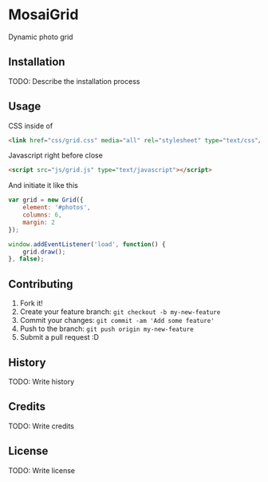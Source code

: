 # MosaiGrid

Dynamic photo grid

## Installation

TODO: Describe the installation process

## Usage

CSS inside of <head>
```html
<link href="css/grid.css" media="all" rel="stylesheet" type="text/css"/>
```
Javascript right before close <body>
```html
<script src="js/grid.js" type="text/javascript"></script>
```

And initiate it like this
```javascript
var grid = new Grid({
	element: '#photos',
	columns: 6,
	margin: 2
});

window.addEventListener('load', function() {
	grid.draw();
}, false);
```


## Contributing

1. Fork it!
2. Create your feature branch: `git checkout -b my-new-feature`
3. Commit your changes: `git commit -am 'Add some feature'`
4. Push to the branch: `git push origin my-new-feature`
5. Submit a pull request :D

## History

TODO: Write history

## Credits

TODO: Write credits

## License

TODO: Write license
